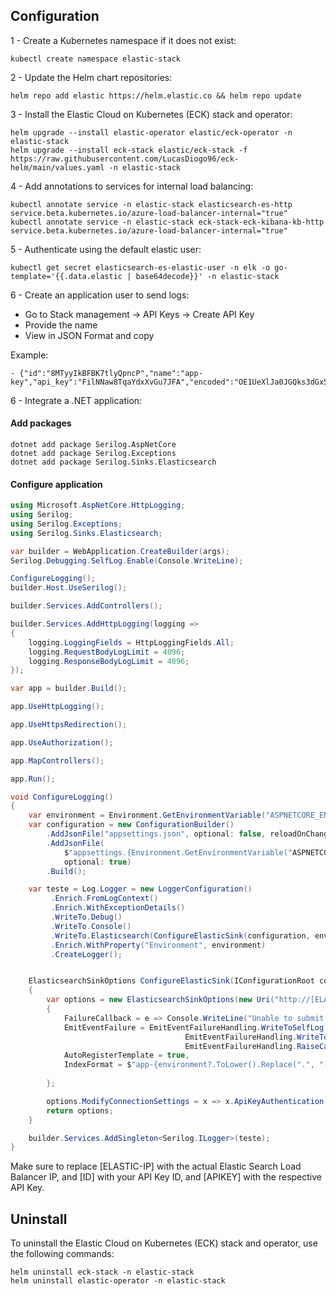 
## Configuration

1 - Create a Kubernetes namespace if it does not exist:
```
kubectl create namespace elastic-stack
```
2 - Update the Helm chart repositories:
```
helm repo add elastic https://helm.elastic.co && helm repo update
```
3 - Install the Elastic Cloud on Kubernetes (ECK) stack and operator:
```
helm upgrade --install elastic-operator elastic/eck-operator -n elastic-stack
helm upgrade --install eck-stack elastic/eck-stack -f https://raw.githubusercontent.com/LucasDiogo96/eck-helm/main/values.yaml -n elastic-stack
```
4 - Add annotations to services for internal load balancing:
```
kubectl annotate service -n elastic-stack elasticsearch-es-http service.beta.kubernetes.io/azure-load-balancer-internal="true"
kubectl annotate service -n elastic-stack eck-stack-eck-kibana-kb-http service.beta.kubernetes.io/azure-load-balancer-internal="true"
```

5 - Authenticate using the default elastic user:

```
kubectl get secret elasticsearch-es-elastic-user -n elk -o go-template='{{.data.elastic | base64decode}}' -n elastic-stack
```

6 - Create an application user to send logs:

- Go to Stack management -> API Keys -> Create API Key
- Provide the name
- View in JSON Format and copy 

Example:
```
- {"id":"8MTyyIkBFBK7tlyQpncP","name":"app-key","api_key":"FilNNaw8TqaYdxXvGu7JFA","encoded":"OE1UeXlJa0JGQks3dGx5UXBuY1A6RmlsTk5hdzhUcWFZZHhYdkd1N0pGQQ=="}
```
6 - Integrate a .NET application:

#### Add packages
```
dotnet add package Serilog.AspNetCore
dotnet add package Serilog.Exceptions
dotnet add package Serilog.Sinks.Elasticsearch
```

#### Configure application
```cs
using Microsoft.AspNetCore.HttpLogging;
using Serilog;
using Serilog.Exceptions;
using Serilog.Sinks.Elasticsearch;

var builder = WebApplication.CreateBuilder(args);
Serilog.Debugging.SelfLog.Enable(Console.WriteLine);

ConfigureLogging();
builder.Host.UseSerilog();

builder.Services.AddControllers();

builder.Services.AddHttpLogging(logging =>
{
    logging.LoggingFields = HttpLoggingFields.All;
    logging.RequestBodyLogLimit = 4096;
    logging.ResponseBodyLogLimit = 4096;
});

var app = builder.Build();

app.UseHttpLogging();

app.UseHttpsRedirection();

app.UseAuthorization();

app.MapControllers();

app.Run();

void ConfigureLogging()
{
    var environment = Environment.GetEnvironmentVariable("ASPNETCORE_ENVIRONMENT");
    var configuration = new ConfigurationBuilder()
        .AddJsonFile("appsettings.json", optional: false, reloadOnChange: true)
        .AddJsonFile(
            $"appsettings.{Environment.GetEnvironmentVariable("ASPNETCORE_ENVIRONMENT")}.json",
            optional: true)
        .Build();

    var teste = Log.Logger = new LoggerConfiguration()
         .Enrich.FromLogContext()
         .Enrich.WithExceptionDetails()
         .WriteTo.Debug()
         .WriteTo.Console()
         .WriteTo.Elasticsearch(ConfigureElasticSink(configuration, environment))
         .Enrich.WithProperty("Environment", environment)
         .CreateLogger();


    ElasticsearchSinkOptions ConfigureElasticSink(IConfigurationRoot configuration, string environment)
    {
        var options = new ElasticsearchSinkOptions(new Uri("http://[ELASTIC-IP]:9200"))
        {
            FailureCallback = e => Console.WriteLine("Unable to submit event " + e.MessageTemplate),
            EmitEventFailure = EmitEventFailureHandling.WriteToSelfLog |
                                       EmitEventFailureHandling.WriteToFailureSink |
                                       EmitEventFailureHandling.RaiseCallback,
            AutoRegisterTemplate = true,
            IndexFormat = $"app-{environment?.ToLower().Replace(".", "-")}-{DateTime.UtcNow:yyyy-MM}",
            
        };

        options.ModifyConnectionSettings = x => x.ApiKeyAuthentication("[ID]", "[APIKEY]");
        return options;
    }

    builder.Services.AddSingleton<Serilog.ILogger>(teste);
}
```

Make sure to replace [ELASTIC-IP] with the actual Elastic Search Load Balancer IP, and [ID] with your API Key ID, and [APIKEY] with the respective API Key.

## Uninstall

To uninstall the Elastic Cloud on Kubernetes (ECK) stack and operator, use the following commands:
```
helm uninstall eck-stack -n elastic-stack
helm uninstall elastic-operator -n elastic-stack
```



